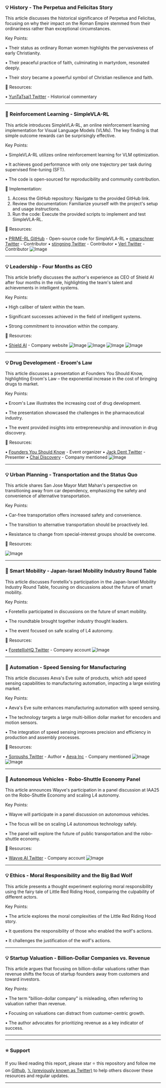 ### 💡 History - The Perpetua and Felicitas Story

This article discusses the historical significance of Perpetua and Felicitas, focusing on why their impact on the Roman Empire stemmed from their ordinariness rather than exceptional circumstances.

Key Points:

• Their status as ordinary Roman women highlights the pervasiveness of early Christianity.


• Their peaceful practice of faith, culminating in martyrdom, resonated deeply.


• Their story became a powerful symbol of Christian resilience and faith.


🔗 Resources:

• [YunTaTsai1 Twitter](https://x.com/YunTaTsai1) - Historical commentary


---
### 🤖 Reinforcement Learning - SimpleVLA-RL

This article introduces SimpleVLA-RL, an online reinforcement learning implementation for Visual Language Models (VLMs).  The key finding is that simple outcome rewards can be surprisingly effective.

Key Points:

• SimpleVLA-RL utilizes online reinforcement learning for VLM optimization.


• It achieves good performance with only one trajectory per task during supervised fine-tuning (SFT).


• The code is open-sourced for reproducibility and community contribution.


🚀 Implementation:

1. Access the GitHub repository: Navigate to the provided GitHub link.
2. Review the documentation: Familiarize yourself with the project's setup and usage instructions.
3. Run the code: Execute the provided scripts to implement and test SimpleVLA-RL.


🔗 Resources:

• [PRIME-RL GitHub](https://github.com/PRIME-RL/Simpl) - Open-source code for SimpleVLA-RL
• [cmarschner Twitter](https://x.com/cmarschner) - Contributor
• [stingning Twitter](https://x.com/stingning) - Contributor
• [Verl Twitter](https://x.com/Verl) - Contributor
![Image](https://pbs.twimg.com/media/GsDRMKGbYAEyjdX?format=jpg&name=small)


---
### 💡 Leadership - Four Months as CEO

This article briefly discusses the author's experience as CEO of Shield AI after four months in the role, highlighting the team's talent and achievements in intelligent systems.

Key Points:

• High caliber of talent within the team.


• Significant successes achieved in the field of intelligent systems.


• Strong commitment to innovation within the company.



🔗 Resources:

• [Shield AI](https://x.com/shieldaitech) - Company website
![Image](https://pbs.twimg.com/media/G0qGCudXUAAp1Ry?format=jpg&name=360x360)
![Image](https://pbs.twimg.com/media/G0qGDu1W4AAyfXz?format=jpg&name=360x360)
![Image](https://pbs.twimg.com/media/G0qGFNSXsAALxsQ?format=jpg&name=360x360)
![Image](https://pbs.twimg.com/media/G0qGGeIXwAEQCV1?format=jpg&name=360x360)


---
### 💡 Drug Development - Eroom's Law

This article discusses a presentation at Founders You Should Know, highlighting Eroom's Law – the exponential increase in the cost of bringing drugs to market.

Key Points:

• Eroom's Law illustrates the increasing cost of drug development.


• The presentation showcased the challenges in the pharmaceutical industry.


• The event provided insights into entrepreneurship and innovation in drug discovery.


🔗 Resources:

• [Founders You Should Know](https://x.com/foundersysk) - Event organizer
• [Jack Dent Twitter](https://x.com/_jackdent) - Presenter
• [Chai Discovery](https://x.com/chaidiscovery) - Company mentioned
![Image](https://pbs.twimg.com/media/G0lZqoaaMAYDB6d?format=png&name=small)


---
### 💡 Urban Planning - Transportation and the Status Quo

This article shares San Jose Mayor Matt Mahan's perspective on transitioning away from car dependency, emphasizing the safety and convenience of alternative transportation.

Key Points:

• Car-free transportation offers increased safety and convenience.


• The transition to alternative transportation should be proactively led.


• Resistance to change from special-interest groups should be overcome.


🔗 Resources:

![Image](https://pbs.twimg.com/media/G0mG3GRXgAAjDb5?format=jpg&name=small)


---
### 🤖 Smart Mobility - Japan-Israel Mobility Industry Round Table

This article discusses Foretellix's participation in the Japan-Israel Mobility Industry Round Table, focusing on discussions about the future of smart mobility.

Key Points:

• Foretellix participated in discussions on the future of smart mobility.


• The roundtable brought together industry thought leaders.


• The event focused on safe scaling of L4 autonomy.


🔗 Resources:

• [ForetellixHQ Twitter](https://x.com/ForetellixHQ) - Company account
![Image](https://pbs.twimg.com/media/G0kVh7KXQAAwQSP?format=jpg&name=small)


---
### 🤖 Automation - Speed Sensing for Manufacturing

This article discusses Aeva's Eve suite of products, which add speed sensing capabilities to manufacturing automation, impacting a large existing market.

Key Points:

• Aeva's Eve suite enhances manufacturing automation with speed sensing.


• The technology targets a large multi-billion dollar market for encoders and motion sensors.


• The integration of speed sensing improves precision and efficiency in production and assembly processes.


🔗 Resources:

• [Soroushs Twitter](https://x.com/soroushs) - Author
• [Aeva Inc](https://x.com/aevainc) - Company mentioned
![Image](https://pbs.twimg.com/media/G0gf_d9bMAAGH-3?format=jpg&name=small)
![Image](https://pbs.twimg.com/media/G0fu9EXbcAAPf7j?format=jpg&name=240x240)


---
### 🤖 Autonomous Vehicles - Robo-Shuttle Economy Panel

This article announces Wayve's participation in a panel discussion at IAA25 on the Robo-Shuttle Economy and scaling L4 autonomy.

Key Points:

• Wayve will participate in a panel discussion on autonomous vehicles.


• The focus will be on scaling L4 autonomous technology safely.


• The panel will explore the future of public transportation and the robo-shuttle economy.


🔗 Resources:

• [Wayve AI Twitter](https://x.com/wayve_ai) - Company account
![Image](https://pbs.twimg.com/media/G0d39nyWMAAxyvQ?format=jpg&name=small)


---
### 💡 Ethics - Moral Responsibility and the Big Bad Wolf

This article presents a thought experiment exploring moral responsibility using the fairy tale of Little Red Riding Hood, comparing the culpability of different actors.

Key Points:

• The article explores the moral complexities of the Little Red Riding Hood story.


• It questions the responsibility of those who enabled the wolf's actions.


• It challenges the justification of the wolf's actions.


---
### 💡 Startup Valuation - Billion-Dollar Companies vs. Revenue

This article argues that focusing on billion-dollar valuations rather than revenue shifts the focus of startup founders away from customers and toward investors.

Key Points:

• The term "billion-dollar company" is misleading, often referring to valuation rather than revenue.


• Focusing on valuations can distract from customer-centric growth.


• The author advocates for prioritizing revenue as a key indicator of success.


---


---

### ⭐️ Support

If you liked reading this report, please star ⭐️ this repository and follow me on [Github](https://github.com/Drix10), [𝕏 (previously known as Twitter)](https://x.com/DRIX_10_) to help others discover these resources and regular updates.

---